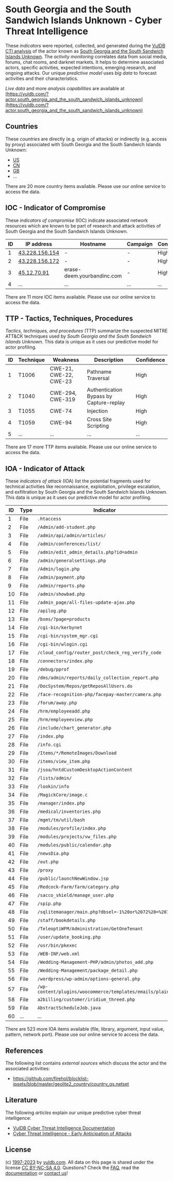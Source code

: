 # South Georgia and the South Sandwich Islands Unknown - Cyber Threat Intelligence

These _indicators_ were reported, collected, and generated during the [VulDB CTI analysis](https://vuldb.com/?kb.cti) of the actor known as [South Georgia and the South Sandwich Islands Unknown](https://vuldb.com/?actor.south_georgia_and_the_south_sandwich_islands_unknown). The _activity monitoring_ correlates data from social media, forums, chat rooms, and darknet markets. It helps to determine associated actors, specific activities, expected intentions, emerging research, and ongoing attacks. Our unique _predictive model_ uses _big data_ to forecast activities and their characteristics.

_Live data_ and more _analysis capabilities_ are available at [https://vuldb.com/?actor.south_georgia_and_the_south_sandwich_islands_unknown](https://vuldb.com/?actor.south_georgia_and_the_south_sandwich_islands_unknown)

## Countries

These _countries_ are directly (e.g. origin of attacks) or indirectly (e.g. access by proxy) associated with South Georgia and the South Sandwich Islands Unknown:

* [US](https://vuldb.com/?country.us)
* [CN](https://vuldb.com/?country.cn)
* [GB](https://vuldb.com/?country.gb)
* ...

There are 20 more country items available. Please use our online service to access the data.

## IOC - Indicator of Compromise

These _indicators of compromise_ (IOC) indicate associated network resources which are known to be part of research and attack activities of South Georgia and the South Sandwich Islands Unknown.

ID | IP address | Hostname | Campaign | Confidence
-- | ---------- | -------- | -------- | ----------
1 | [43.228.156.154](https://vuldb.com/?ip.43.228.156.154) | - | - | High
2 | [43.228.156.172](https://vuldb.com/?ip.43.228.156.172) | - | - | High
3 | [45.12.70.91](https://vuldb.com/?ip.45.12.70.91) | erase-deem.yourbandinc.com | - | High
4 | ... | ... | ... | ...

There are 11 more IOC items available. Please use our online service to access the data.

## TTP - Tactics, Techniques, Procedures

_Tactics, techniques, and procedures_ (TTP) summarize the suspected MITRE ATT&CK techniques used by _South Georgia and the South Sandwich Islands Unknown_. This data is unique as it uses our predictive model for actor profiling.

ID | Technique | Weakness | Description | Confidence
-- | --------- | -------- | ----------- | ----------
1 | T1006 | CWE-21, CWE-22, CWE-23 | Pathname Traversal | High
2 | T1040 | CWE-294, CWE-319 | Authentication Bypass by Capture-replay | High
3 | T1055 | CWE-74 | Injection | High
4 | T1059 | CWE-94 | Cross Site Scripting | High
5 | ... | ... | ... | ...

There are 17 more TTP items available. Please use our online service to access the data.

## IOA - Indicator of Attack

These _indicators of attack_ (IOA) list the potential fragments used for technical activities like reconnaissance, exploitation, privilege escalation, and exfiltration by South Georgia and the South Sandwich Islands Unknown. This data is unique as it uses our predictive model for actor profiling.

ID | Type | Indicator | Confidence
-- | ---- | --------- | ----------
1 | File | `.htaccess` | Medium
2 | File | `/Admin/add-student.php` | High
3 | File | `/admin/api/admin/articles/` | High
4 | File | `/admin/conferences/list/` | High
5 | File | `/admin/edit_admin_details.php?id=admin` | High
6 | File | `/admin/generalsettings.php` | High
7 | File | `/Admin/login.php` | High
8 | File | `/admin/payment.php` | High
9 | File | `/admin/reports.php` | High
10 | File | `/admin/showbad.php` | High
11 | File | `/admin_page/all-files-update-ajax.php` | High
12 | File | `/apilog.php` | Medium
13 | File | `/bsms/?page=products` | High
14 | File | `/cgi-bin/kerbynet` | High
15 | File | `/cgi-bin/system_mgr.cgi` | High
16 | File | `/cgi-bin/wlogin.cgi` | High
17 | File | `/cloud_config/router_post/check_reg_verify_code` | High
18 | File | `/connectors/index.php` | High
19 | File | `/debug/pprof` | Medium
20 | File | `/dms/admin/reports/daily_collection_report.php` | High
21 | File | `/DocSystem/Repos/getReposAllUsers.do` | High
22 | File | `/face-recognition-php/facepay-master/camera.php` | High
23 | File | `/forum/away.php` | High
24 | File | `/hrm/employeeadd.php` | High
25 | File | `/hrm/employeeview.php` | High
26 | File | `/include/chart_generator.php` | High
27 | File | `/index.php` | Medium
28 | File | `/info.cgi` | Medium
29 | File | `/Items/*/RemoteImages/Download` | High
30 | File | `/items/view_item.php` | High
31 | File | `/jsoa/hntdCustomDesktopActionContent` | High
32 | File | `/lists/admin/` | High
33 | File | `/lookin/info` | Medium
34 | File | `/MagickCore/image.c` | High
35 | File | `/manager/index.php` | High
36 | File | `/medical/inventories.php` | High
37 | File | `/mgmt/tm/util/bash` | High
38 | File | `/modules/profile/index.php` | High
39 | File | `/modules/projects/vw_files.php` | High
40 | File | `/modules/public/calendar.php` | High
41 | File | `/newsDia.php` | Medium
42 | File | `/out.php` | Medium
43 | File | `/proxy` | Low
44 | File | `/public/launchNewWindow.jsp` | High
45 | File | `/Redcock-Farm/farm/category.php` | High
46 | File | `/sacco_shield/manage_user.php` | High
47 | File | `/spip.php` | Medium
48 | File | `/sqlitemanager/main.php?dbsel=-1%20or%2072%20=%2072` | High
49 | File | `/staff/bookdetails.php` | High
50 | File | `/TeleoptiWFM/Administration/GetOneTenant` | High
51 | File | `/user/update_booking.php` | High
52 | File | `/usr/bin/pkexec` | High
53 | File | `/WEB-INF/web.xml` | High
54 | File | `/Wedding-Management-PHP/admin/photos_add.php` | High
55 | File | `/Wedding-Management/package_detail.php` | High
56 | File | `/wordpress/wp-admin/options-general.php` | High
57 | File | `/wp-content/plugins/woocommerce/templates/emails/plain/` | High
58 | File | `a2billing/customer/iridium_threed.php` | High
59 | File | `AbstractScheduleJob.java` | High
60 | ... | ... | ...

There are 523 more IOA items available (file, library, argument, input value, pattern, network port). Please use our online service to access the data.

## References

The following list contains _external sources_ which discuss the actor and the associated activities:

* https://github.com/firehol/blocklist-ipsets/blob/master/geolite2_country/country_gs.netset

## Literature

The following _articles_ explain our unique predictive cyber threat intelligence:

* [VulDB Cyber Threat Intelligence Documentation](https://vuldb.com/?kb.cti)
* [Cyber Threat Intelligence - Early Anticipation of Attacks](https://www.scip.ch/en/?labs.20201022)

## License

(c) [1997-2023](https://vuldb.com/?kb.changelog) by [vuldb.com](https://vuldb.com/?kb.about). All data on this page is shared under the license [CC BY-NC-SA 4.0](https://creativecommons.org/licenses/by-nc-sa/4.0/). Questions? Check the [FAQ](https://vuldb.com/?kb.faq), read the [documentation](https://vuldb.com/?kb) or [contact us](https://vuldb.com/?contact)!
